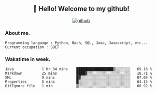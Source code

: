 <h2 align="center">👋 Hello! Welcome to my github! </h2>
<p align="center">
  <a href="https://github.com/usergwen"><img src="https://img.shields.io/badge/GitHub-24292e" alt="github"></a>
</p>

### About me.

```Plain Text
Programming language : Python, Bash, SQL, Java, Javascript, etc...
Current occupation : SDET
```
### Wakatime in week.

<!--START_SECTION:waka-->

```text
Java             1 hr 34 mins    █████████████████▒░░░░░░░   69.18 %
Markdown         25 mins         ████▓░░░░░░░░░░░░░░░░░░░░   18.71 %
XML              9 mins          █▓░░░░░░░░░░░░░░░░░░░░░░░   07.05 %
Properties       5 mins          █░░░░░░░░░░░░░░░░░░░░░░░░   04.15 %
GitIgnore file   1 min           ▒░░░░░░░░░░░░░░░░░░░░░░░░   00.92 %
```

<!--END_SECTION:waka-->

